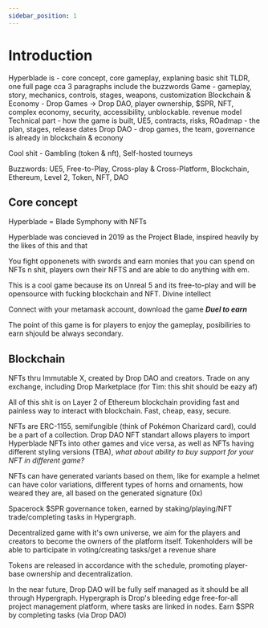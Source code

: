 ```yaml
---
sidebar_position: 1
---
```


# Introduction

Hyperblade is - core concept, core gameplay, explaning basic shit TLDR, one full page cca 3 paragraphs include the buzzwords
Game - gameplay, story, mechanics, controls, stages, weapons, customization
Blockchain & Economy - Drop Games -> Drop DAO, player ownership, $SPR, NFT, complex economy, security, accessibility, unblockable. revenue model
Technical part - how the game is built, UE5, contracts, risks,
ROadmap - the plan, stages, release dates
Drop DAO - drop games, the team, governance is already in blockchain & econony

Cool shit - Gambling (token & nft), Self-hosted tourneys

Buzzwords: UE5, Free-to-Play, Cross-play & Cross-Platform, Blockchain, Ethereum, Level 2, Token, NFT, DAO

## Core concept

Hyperblade = Blade Symphony with NFTs

<!-- Dis a joke chill the fuck out -->

Hyperblade was concieved in 2019 as the Project Blade, inspired heavily by the likes of this and that

You fight opponenets with swords and earn monies that you can spend on NFTs n shit, players own their NFTS and are able to do anything with em.

This is a cool game because its on Unreal 5 and its free-to-play and will be opensource with fucking blockchain and NFT. Divine intellect

Connect with your metamask account, download the game **_Duel to earn_**

The point of this game is for players to enjoy the gameplay, posibiliries to earn shjould be always secondary.

## Blockchain

NFTs thru Immutable X, created by Drop DAO and creators. Trade on any exchange, including Drop Marketplace (for Tim: this shit should be eazy af)

All of this shit is on Layer 2 of Ethereum blockchain providing fast and painless way to interact with blockchain. Fast, cheap, easy, secure.

NFTs are ERC-1155, semifungible (think of Pokémon Charizard card), could be a part of a collection. Drop DAO NFT standart allows players to import Hyperblade NFTs into other games and vice versa, as well as NFTs having different styling versions (TBA), _what about ability to buy support for your NFT in different game?_

NFTs can have generated variants based on them, like for example a helmet can have color variations, different types of horns and ornaments, how weared they are, all based on the generated signature (0x)

Spacerock $SPR governance token, earned by staking/playing/NFT trade/completing tasks in Hypergraph.

Decentralized game with it's own universe, we aim for the players and creators to become the owners of the platform itself. Tokenholders will be able to participate in voting/creating tasks/get a revenue share

Tokens are released in accordance with the schedule, promoting player-base ownership and decentralization.

In the near future, Drop DAO will be fully self managed as it should be all through Hypergraph.
Hypergraph is Drop's bleeding edge free-for-all project management platform, where tasks are linked in nodes. Earn $SPR by completing tasks (via Drop DAO)
